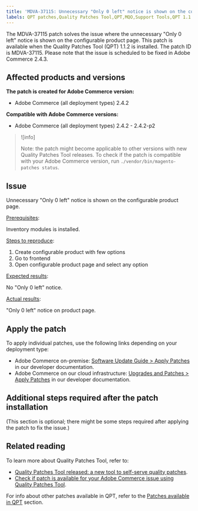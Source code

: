 ```yaml
---
title: 'MDVA-37115: Unnecessary "Only 0 left" notice is shown on the configurable product page'
labels: QPT patches,Quality Patches Tool,QPT,MQO,Support Tools,QPT 1.1.2,Magento, Adobe Commerce,on-premise,cloud infrastructure,product page,configuration,Only 0 left,notice,2.4.2,2.4.2-p1,2.4.2-p2
---
```


The MDVA-37115 patch solves the issue where the unnecessary "Only 0 left" notice is shown on the configurable product page. This patch is available when the Quality Patches Tool (QPT) 1.1.2 is installed. The patch ID is MDVA-37115. Please note that the issue is scheduled to be fixed in Adobe Commerce 2.4.3.

## Affected products and versions

**The patch is created for Adobe Commerce version:**

* Adobe Commerce (all deployment types) 2.4.2

**Compatible with Adobe Commerce versions:**

* Adobe Commerce (all deployment types) 2.4.2 - 2.4.2-p2

>![info]
>
>Note: the patch might become applicable to other versions with new Quality Patches Tool releases. To check if the patch is compatible with your Adobe Commerce version, run `./vendor/bin/magento-patches status`.

## Issue
Unnecessary "Only 0 left" notice is shown on the configurable product page.

<ins>Prerequisites</ins>:

Inventory modules is installed.

<ins>Steps to reproduce</ins>:

1. Create configurable product with few options
1. Go to frontend
1. Open configurable product page and select any option

<ins>Expected results</ins>:

No "Only 0 left" notice.

<ins>Actual results</ins>:

"Only 0 left" notice on product page.

## Apply the patch

To apply individual patches, use the following links depending on your deployment type:	 

* Adobe Commerce on-premise: [Software Update Guide > Apply Patches](https://devdocs.magento.com/guides/v2.4/comp-mgr/patching/mqp.html) in our developer documentation.
* Adobe Commerce on our cloud infrastructure: [Upgrades and Patches > Apply Patches](https://devdocs.magento.com/cloud/project/project-patch.html) in our developer documentation.

## Additional steps required after the patch installation

(This section is optional; there might be some steps required after applying the patch to fix the issue.) 

## Related reading

To learn more about Quality Patches Tool, refer to:

* [Quality Patches Tool released: a new tool to self-serve quality patches](https://support.magento.com/hc/en-us/articles/360047139492).
* [Check if patch is available for your Adobe Commerce issue using Quality Patches Tool](https://support.magento.com/hc/en-us/articles/360047125252).

For info about other patches available in QPT, refer to the [Patches available in QPT](https://support.magento.com/hc/en-us/sections/360010506631-Patches-available-in-MQP-tool-) section.

